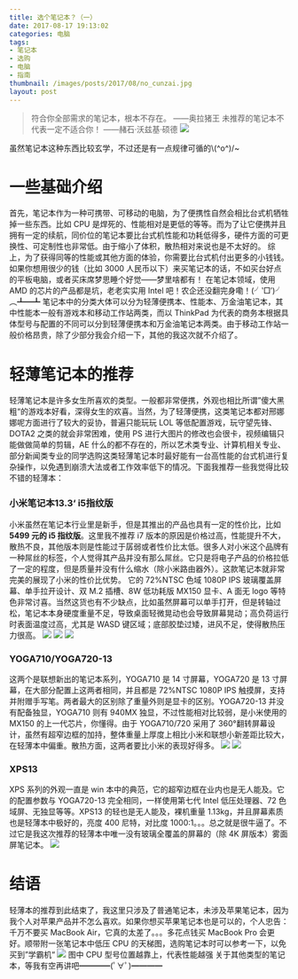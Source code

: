 ```yaml
---
title: 选个笔记本？（一）
date: 2017-08-17 19:13:02
categories: 电脑
tags:
- 笔记本
- 选购
- 电脑
- 指南
thumbnail: /images/posts/2017/08/no_cunzai.jpg
layout: post
---
```

>符合你全部需求的笔记本，根本不存在。 ——奥拉猪王
>未推荐的笔记本不代表一定不适合你！ ——赭石·沃兹基·硕德
>![](/images/posts/2017/08/no_cunzai.jpg)

<!--More-->

虽然笔记本这种东西比较玄学，不过还是有一点规律可循的\\(^o^)/~

# 一些基础介绍

首先，笔记本作为一种可携带、可移动的电脑，为了便携性自然会相比台式机牺牲掉一些东西。比如 CPU 是焊死的、性能相对是更低的等等。而为了让它便携并且拥有一定的续航，同价位的笔记本要比台式机性能和功耗低得多，硬件方面的可更换性、可定制性也非常低。由于缩小了体积，散热相对来说也是不太好的。
综上，为了获得同等的性能或其他方面的体验，你需要比台式机付出更多的小钱钱。如果你想用很少的钱（比如 3000 人民币以下）来买笔记本的话，不如买台好点的平板电脑，或者买床席梦思睡个好觉——梦里啥都有！
在笔记本领域，使用 AMD 的芯片的产品都是坑，老老实实用 Intel 吧！农企还没翻完身嘞！(╯‵□′)╯︵┻━┻
笔记本中的分类大体可以分为轻薄便携本、性能本、万金油笔记本，其中性能本一般有游戏本和移动工作站两类，而以 ThinkPad 为代表的商务本根据具体型号与配置的不同可以分到轻薄便携本和万金油笔记本两类。由于移动工作站一般价格昂贵，除了少部分我会介绍一下，其他的我这次就不介绍了。

# 轻薄笔记本的推荐

轻薄笔记本是许多女生所喜欢的类型。一般都非常便携，外观也相比所谓”傻大黑粗“的游戏本好看，深得女生的欢喜。当然，为了轻薄便携，这类笔记本都对邢娜娜呢方面进行了较大的妥协，普遍只能玩玩 LOL 等低配置游戏，玩守望先锋、DOTA2 之类的就会非常困难，使用 PS 进行大图片的修改也会很卡，视频编辑只能做做简单的剪辑，AE 什么的都不存在的，所以艺术类专业、计算机相关专业、部分新闻类专业的同学选购这类轻薄笔记本时最好能有一台高性能的台式机进行复杂操作，以免遇到崩溃大法或者工作效率低下的情况。下面我推荐一些我觉得比较不错的轻薄本：

### 小米笔记本13.3‘ i5指纹版

小米虽然在笔记本行业里是新手，但是其推出的产品也具有一定的性价比，比如<strong>5499 元的 i5 指纹版</strong>。这里我不推荐 i7 版本的原因是价格过高，性能提升不大，散热不良，其他版本则是性能过于孱弱或者性价比太低。很多人对小米这个品牌有一种屌丝的标签，个人觉得其产品并没有那么屌丝。它只是将电子产品的价格拉低了一定的程度，但是质量并没有什么缩水（除小米路由器外）。这款笔记本就非常完美的展现了小米的性价比优势。
它的 72%NTSC 色域 1080P IPS 玻璃覆盖屏幕、单手拉开设计、双 M.2 插槽、8W 低功耗版 MX150 显卡、A 面无 logo 等特色非常讨喜。当然这货也有不少缺点，比如虽然屏幕可以单手打开，但是转轴过松，笔记本本身硬度重量不足，导致桌面轻微晃动也会导致屏幕晃动；高负荷运行时表面温度过高，尤其是 WASD 键区域；底部胶垫过矮，进风不足，使得散热压力很高。
![](/images/posts/2017/08/summary-index.jpg)
![](/images/posts/2017/08/summary-battery.jpg)
![](/images/posts/2017/08/summary-section03.jpg)

### YOGA710/YOGA720-13

这两个是联想新出的笔记本系列，YOGA710 是 14 寸屏幕，YOGA720 是 13 寸屏幕，在大部分配置上这两者相同，并且都是 72%NTSC 1080P IPS 触摸屏，支持并附赠手写笔。两者最大的区别除了重量外则是显卡的区别。YOGA720-13 并没有配备独显，YOGA710 则有 940MX 独显，不过性能相对比较弱，是小米使用的 MX150 的上一代芯片，你懂得。由于 YOGA710/720 采用了 360°翻转屏幕设计，虽然有超窄边框的加持，整体重量上厚度上相比小米和联想小新差距比较大，在轻薄本中偏重。散热方面，这两者要比小米的表现好得多。
![](/images/posts/2017/08/yoga710.jpg)
![](/images/posts/2017/08/yoga720.jpg)

### XPS13

XPS 系列的外观一直是 win 本中的典范，它的超窄边框在业内也是无人能及。它的配置参数与 YOGA720-13 完全相同，一样使用第七代 Intel 低压处理器、72 色域屏、无独显等等。XPS13 的轻也是无人能及，裸机重量 1.13kg，并且屏幕素质也是轻薄本中极好的，亮度 400 尼特，对比度 1000:1。。。总之就是很牛逼了。不过它是我这次推荐的轻薄本中唯一没有玻璃全覆盖的屏幕的（除 4K 屏版本）雾面屏笔记本。
![](/images/posts/2017/08/XPS13.jpg)

# 结语

轻薄本的推荐到此结束了，我这里只涉及了普通笔记本，未涉及苹果笔记本，因为我个人对苹果产品并不怎么喜欢。如果你想买苹果笔记本也是可以的，个人忠告：千万不要买 MacBook Air，它真的太差了。。。多花点钱买 MacBook Pro 会更好。顺带附一张笔记本中低压 CPU 的天梯图，选购笔记本时可以参考一下，以免买到”学霸机“
![](/images/posts/2017/08/U_cpu.png)
图中 CPU 型号位置越靠上，代表性能越强
关于其他类型的笔记本，等我有空再讲吧━━━━(ﾟ∀ﾟ)━━━━
